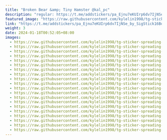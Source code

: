 ```yaml
---
title: "Broken Bear &amp; Tiny Hamster @kal_pc"
description: "regular: https://t.me/addstickers/pa_Ejnu7eKUIrp6dv7IjNSe_by_SigStick16Bot"
featured_image: "https://raw.githubusercontent.com/kylelin1998/tg-sticker-spreading-worldwide-images/main/img/935f782a-1bf4-42e9-8c51-00e343195778.jpg"
link: "https://t.me/addstickers/pa_Ejnu7eKUIrp6dv7IjNSe_by_SigStick16Bot"
weight: 3
date: 2024-01-18T00:52:05+08:00
images:
  - https://raw.githubusercontent.com/kylelin1998/tg-sticker-spreading-worldwide-images/main/img/935f782a-1bf4-42e9-8c51-00e343195778.jpg
  - https://raw.githubusercontent.com/kylelin1998/tg-sticker-spreading-worldwide-images/main/img/6e629494-6385-4801-8cbb-17a37a47ca12.jpg
  - https://raw.githubusercontent.com/kylelin1998/tg-sticker-spreading-worldwide-images/main/img/f1408aa8-a37d-4a2b-9711-ca9dc011cb43.jpg
  - https://raw.githubusercontent.com/kylelin1998/tg-sticker-spreading-worldwide-images/main/img/d14945ed-3183-457f-b278-83d11ca01e59.jpg
  - https://raw.githubusercontent.com/kylelin1998/tg-sticker-spreading-worldwide-images/main/img/0c61680b-4157-40ab-a74c-b7f0f7dea96c.jpg
  - https://raw.githubusercontent.com/kylelin1998/tg-sticker-spreading-worldwide-images/main/img/01c7ef3f-bd3f-4cad-880d-367c3b195538.jpg
  - https://raw.githubusercontent.com/kylelin1998/tg-sticker-spreading-worldwide-images/main/img/b355bc37-b6d6-496d-9ff6-1161ce1dd8d8.jpg
  - https://raw.githubusercontent.com/kylelin1998/tg-sticker-spreading-worldwide-images/main/img/f27a6aa3-9abe-4e9b-bae6-ebdfc4e76cb4.jpg
  - https://raw.githubusercontent.com/kylelin1998/tg-sticker-spreading-worldwide-images/main/img/fd515481-8c9e-46ee-a7a4-6cf46411b7de.jpg
  - https://raw.githubusercontent.com/kylelin1998/tg-sticker-spreading-worldwide-images/main/img/f264b879-64af-4be4-9ff8-c30636576f07.jpg
  - https://raw.githubusercontent.com/kylelin1998/tg-sticker-spreading-worldwide-images/main/img/3b6a760d-200f-40df-a920-8a4360d46483.jpg
  - https://raw.githubusercontent.com/kylelin1998/tg-sticker-spreading-worldwide-images/main/img/999f237c-7aeb-426f-90c4-ccf867c2c878.jpg
  - https://raw.githubusercontent.com/kylelin1998/tg-sticker-spreading-worldwide-images/main/img/08af6ebd-4d4a-4696-8b5c-31ace1bca6fb.jpg
  - https://raw.githubusercontent.com/kylelin1998/tg-sticker-spreading-worldwide-images/main/img/a577824e-dee0-48d5-b330-bbd670eebcdd.jpg
  - https://raw.githubusercontent.com/kylelin1998/tg-sticker-spreading-worldwide-images/main/img/851730ec-c4a5-4c2a-9dae-eca20b6166bb.jpg
  - https://raw.githubusercontent.com/kylelin1998/tg-sticker-spreading-worldwide-images/main/img/591b43d8-3973-4c82-ada4-8e9f4ad47427.jpg
  - https://raw.githubusercontent.com/kylelin1998/tg-sticker-spreading-worldwide-images/main/img/1a3e82bc-b60f-474e-90a6-617f2d43e3c4.jpg
  - https://raw.githubusercontent.com/kylelin1998/tg-sticker-spreading-worldwide-images/main/img/c7c0be48-b2d0-4b30-8aa4-e63627ba6288.jpg
  - https://raw.githubusercontent.com/kylelin1998/tg-sticker-spreading-worldwide-images/main/img/a5083d7e-35aa-4fc1-8977-9cea77d71adc.jpg
  - https://raw.githubusercontent.com/kylelin1998/tg-sticker-spreading-worldwide-images/main/img/2db1f9d3-a72c-4ed9-8108-a5a3e41beacc.jpg
---
```

